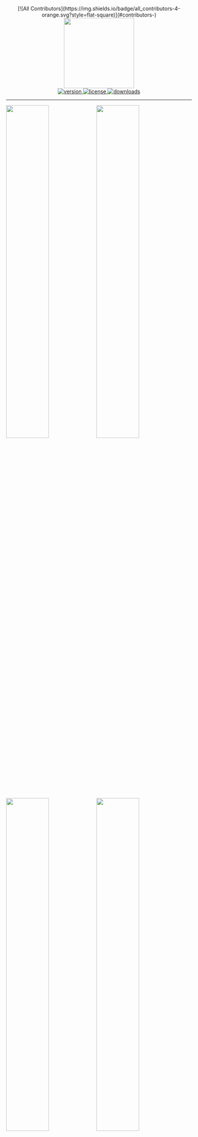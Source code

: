 <p align="center">
<!-- ALL-CONTRIBUTORS-BADGE:START - Do not remove or modify this section -->
[![All Contributors](https://img.shields.io/badge/all_contributors-4-orange.svg?style=flat-square)](#contributors-)
<!-- ALL-CONTRIBUTORS-BADGE:END -->
  <img src="https://raw.githubusercontent.com/LukeBrandonFarrell/open-source-images/master/react-native-images-collage/react-native-images-collage.png" width="190" height="190">
  <br />
  <a href="https://www.npmjs.com/package/react-native-images-collage" rel="nofollow">
    <img src="https://img.shields.io/npm/v/react-native-images-collage.svg?style=flat-square" alt="version" style="max-width:100%;" />
  </a>
  <a href="https://www.npmjs.com/package/react-native-images-collage" rel="nofollow">
    <img src="http://img.shields.io/npm/l/react-native-images-collage.svg?style=flat-square" alt="license" style="max-width:100%;" />
  </a>
  <a href="https://www.npmjs.com/package/react-native-images-collage" rel="nofollow">
    <img src="http://img.shields.io/npm/dt/react-native-images-collage.svg?style=flat-square" alt="downloads" style="max-width:100%;" />
  </a>

  <hr />
</p>

<img align="left" src="https://raw.githubusercontent.com/LukeBrandonFarrell/open-source-images/master/react-native-images-collage/i3.gif" width="48%" />
<img src="https://raw.githubusercontent.com/LukeBrandonFarrell/open-source-images/master/react-native-images-collage/i4.gif" width="48%" />
<img align="left" src="https://raw.githubusercontent.com/LukeBrandonFarrell/open-source-images/master/react-native-images-collage/i2.gif" width="48%" />
<img src="https://raw.githubusercontent.com/LukeBrandonFarrell/open-source-images/master/react-native-images-collage/i1.gif" width="48%" />

To keep up to date with the latest fixes. See [CHANGELOG.md](https://github.com/lukebrandonfarrell/react-native-images-collage/blob/master/CHANGELOG.md).

## Install

Install via npm:

```sh
 npm install react-native-images-collage --save
```

## Usage

To use in React Native. Import:

```js
import { DynamicCollage, StaticCollage } from "react-native-images-collage";
```

### Dynamic Collage

A dynamic collage includes panning, scaling, replacing and image arrangement.

```js
  <DynamicCollage
    width={400}
    height={400}
    images={ photos }
    matrix={ [ 1, 1, 1, 1 ] }
    isEditButtonVisible: { true | false },
    EditButtonComponent: {() => <YourCustomComponent/>}
    editButtonPosition: { 'top-left' | 'top-right' | 'bottom-left' | 'bottom-right' },
    onEditButtonPress: { (m, i) => { collageRef.current.replaceImage( 'NewImage' , m , i ) } }
    />
```

### Static Collage

A static collage does not include any panning, scaling or arrangement logic. Use this if you want to render multiple non-interactive collages. Same props as the dynamic collage.

```js
<StaticCollage width={400} height={400} images={photos} matrix={[1, 1, 1, 1]} />
```

### Layouts

Instead of building your own matrix of collage layouts. There is a JSON file you can import which includes multiple layouts. Up to 6 images.

```js
import { LayoutData } from "react-native-images-collage";
```

You can then access a layout like so:

```js
 matrix={ LayoutData[NumberOfImages][i].matrix }
 direction={ LayoutData[NumberOfImages][i].direction }
```

The number in the first bracket will be the configuration you want to access. E.g. configuration for 5 images. The second number is the specific layout you want to access e.g. [2, 2, 1]. You will have to inspect the JSON file to find this out.

### Notes

- If you want to capture the collage as a single image. Take a look at [react-native-view-shot](https://github.com/gre/react-native-view-shot).
- The number of images has to be equal to the sum of the matrix. e.g. Matrix is [ 1, 2, 1 ] ( 1 + 2 + 1 = 4), there has to be 4 images.
- The collage scaling will not work when in a [Modal](https://facebook.github.io/react-native/docs/modal) component. [Multiple touches are not registered](https://github.com/facebook/react-native/issues/8094).

## Replacing Images

There is a API in DynamicCollage which can be used to replace images. It can be accessed via reference. Setup the ref with the DynamicCollage like so:

```
const collageRef = useRef(null);

<DynamicCollage
  ref={collageRef}
  ...
```

You can then pass the source (url or file asset) m (matrix index) and i (relative image index) to the `replaceImage` function:

```
collageRef.current.replaceImage("https://picsum.photos/200", m, i);
```

## Props

| Prop                 | Type     | Optional | Default  | Description                                                                                                               |
| -------------------- | -------- | -------- | -------- | ------------------------------------------------------------------------------------------------------------------------- |
| width                | float    | No       |          | Width of component. REQUIRED. Used to calculate image boundaries for switching.                                           |
| height               | float    | No       |          | Height of component. REQUIRED. Used to calculate image boundaries for switching.                                          |
| images               | array    | No       |          | Images for the collage.                                                                                                   |
| matrix               | array    | No       |          | An array [ 1, 1, 1 ] equal to the number of images. Used to define the layout.                                            |
| isEditButtonVisible  | boolean  | No       |          | A boolean value for the edit button. Used to display the edit button on layout.                                           |
| EditButtonComponent  | function | Yes      |          | Custom Edit button component to be displayed on each image in the layout if the value `isEditButtonVisible` will be true. |
| editButtonPosition   | enum     | Yes      | top-left | Enum value to set the position of `EditButtonComponent` on each collage image layout.                                     |
| editButtonIndent     | number   | Yes      | 20       | Number value to set the indentation of `EditButtonComponent` on each collage image layout.                                |
| onEditButtonPress    | function | Yes      |          | `EditButtonComponent` when pressed will be triggered to replace the respective image.                                     |
| direction            | string   | Yes      | row      | Direction of the collage: 'row' or 'column'.                                                                              |
| panningLeftPadding   | number   | Yes      | 15       | Distance image can go beyond the left edge before it is restricted.                                                       |
| panningRightPadding  | number   | Yes      | 15       | Distance image can go beyond the right edge before it is restricted.                                                      |
| panningTopPadding    | number   | Yes      | 15       | Distance image can go beyond the top edge before it is restricted.                                                        |
| panningBottomPadding | number   | Yes      | 15       | Distance image can go beyond the bottom edge before it is restricted.                                                     |
| scaleAmplifier       | number   | Yes      | 1.0      | Amplifier applied to scaling. Increase this for faster scaling of images.                                                 |
| retainScaleOnSwap    | boolean  | Yes      | true     | Keep the scale (width/height) of image when it is swapped.                                                                |
| longPressDelay       | number   | Yes      | 500      | Delay before long press is activated.                                                                                     |
| longPressSensitivity | number   | Yes      | 3        | Sensitivity of the long press, float of 1 (low) to 10+ (high).                                                            |
| imageStyle           | object   | Yes      | style    | Default image style.                                                                                                      |
| imageSelectedStyle   | object   | Yes      | style    | The style applied to the image when it has been selected. Long Pressed.                                                   |
| imageSwapStyle       | object   | Yes      | style    | The style applied to the target image which is being swapped. E.g red borders                                             |
| imageSwapStyleReset  | object   | Yes      | style    | The reverse of imageSwapStyle to reset style after swap. Vital for direct manipulation.                                   |
| separatorStyle       | object   | Yes      | style    | Style applied to image container. Use border width to create margin between images.                                       |
| containerStyle       | object   | Yes      | style    | Style applied to the container of the collage. Collage border can be applied here.                                        |
| imageContainerStyle  | object   | Yes      | style    | Style applied to each image container.                                                                      |
| imageFocussedStyle   | object   | Yes      | style    | Style applied to the focused image container.                                                              |

## Showcase

- Qeepsake - The Text Message Baby Journal on [iOS](https://itunes.apple.com/us/app/qeepsake/id1332312787?mt=8) and [Android](https://play.google.com/store/apps/details?id=co.qeepsake.qeepsakeApp&hl=en_GB).

If you use the collage in your application then create a pull request to feature it here.

## License

This project is licensed under the MIT License

## Contributors ✨

Thanks goes to these wonderful people ([emoji key](https://allcontributors.org/docs/en/emoji-key)):

<!-- ALL-CONTRIBUTORS-LIST:START - Do not remove or modify this section -->
<!-- prettier-ignore-start -->
<!-- markdownlint-disable -->
<table>
  <tr>
    <td align="center"><a href="http://www.lukebrandonfarrell.com"><img src="https://avatars3.githubusercontent.com/u/18139277?v=4?s=100" width="100px;" alt=""/><br /><sub><b>Luke Brandon Farrell</b></sub></a><br /><a href="https://github.com/aspect-apps/react-native-images-collage/commits?author=lukebrandonfarrell" title="Code">💻</a> <a href="https://github.com/aspect-apps/react-native-images-collage/commits?author=lukebrandonfarrell" title="Documentation">📖</a> <a href="#infra-lukebrandonfarrell" title="Infrastructure (Hosting, Build-Tools, etc)">🚇</a></td>
    <td align="center"><a href="https://jramogh.co"><img src="https://avatars3.githubusercontent.com/u/31567169?v=4?s=100" width="100px;" alt=""/><br /><sub><b>Amogh Jahagirdar</b></sub></a><br /><a href="https://github.com/aspect-apps/react-native-images-collage/issues?q=author%3Aamogh-jrules" title="Bug reports">🐛</a></td>
    <td align="center"><a href="https://www.facebook.com/jasim.awan.009"><img src="https://avatars.githubusercontent.com/u/31315869?v=4?s=100" width="100px;" alt=""/><br /><sub><b>Muhammad Jasim</b></sub></a><br /><a href="https://github.com/aspect-apps/react-native-images-collage/commits?author=jasimawan" title="Code">💻</a> <a href="https://github.com/aspect-apps/react-native-images-collage/commits?author=jasimawan" title="Documentation">📖</a></td>
    <td align="center"><a href="https://henryarb.com"><img src="https://avatars.githubusercontent.com/u/13140872?v=4?s=100" width="100px;" alt=""/><br /><sub><b>Henry Arbolaez</b></sub></a><br /><a href="https://github.com/aspect-apps/react-native-images-collage/commits?author=harbolaez" title="Code">💻</a> <a href="https://github.com/aspect-apps/react-native-images-collage/commits?author=harbolaez" title="Documentation">📖</a></td>
  </tr>
</table>

<!-- markdownlint-restore -->
<!-- prettier-ignore-end -->

<!-- ALL-CONTRIBUTORS-LIST:END -->

This project follows the [all-contributors](https://github.com/all-contributors/all-contributors) specification. Contributions of any kind welcome!
